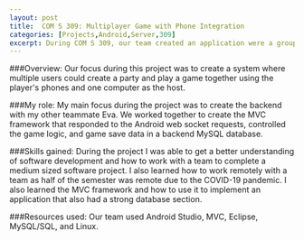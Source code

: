 ```yaml
---
layout: post
title:  COM S 309: Multiplayer Game with Phone Integration
categories: [Projects,Android,Server,309]
excerpt: During COM S 309, our team created an application were a group of users can play a multiplayer game with others nearby using a phone and computer.
---
```


###Overview:
Our focus during this project was to create a system where multiple users could create a party and play a game together using the player's phones and one computer as the host.

###My role:
My main focus during the project was to create the backend with my other teammate Eva. We worked together to create the MVC framework that responded to the Android web socket requests, controlled the game logic, and game save data in a backend MySQL database.

###Skills gained:
During the project I was able to get a better understanding of software development and how to work with a team to complete a medium sized software project. I also learned how to work remotely with a team as half of the semester was remote due to the COVID-19 pandemic. I also learned the MVC framework and how to use it to implement an application that also had a strong database section.

###Resources used:
Our team used Android Studio, MVC, Eclipse, MySQL/SQL, and Linux.
